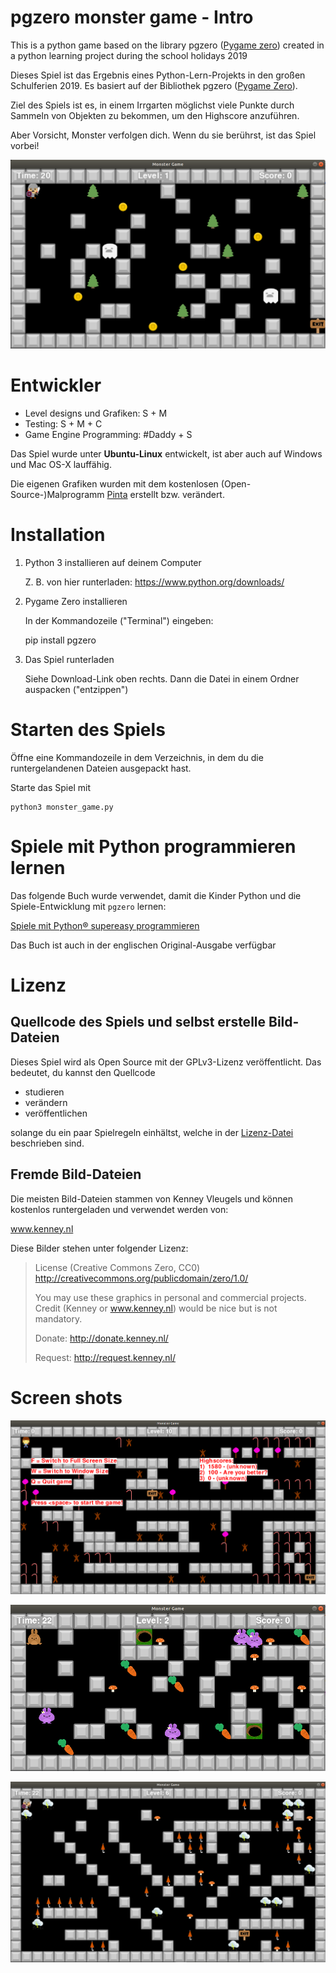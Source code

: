 # pgzero monster game - Intro

This is a python game based on the library pgzero ([Pygame zero](https://pygame-zero.readthedocs.io/en/stable/index.html)) created in a python learning project during the school holidays 2019

Dieses Spiel ist das Ergebnis eines Python-Lern-Projekts in den großen Schulferien 2019. Es basiert auf der Bibliothek pgzero ([Pygame Zero](https://pygame-zero.readthedocs.io/en/stable/index.html)).

Ziel des Spiels ist es, in einem Irrgarten möglichst viele Punkte durch Sammeln von Objekten zu bekommen, um den Highscore anzuführen.

Aber Vorsicht, Monster verfolgen dich. Wenn du sie berührst, ist das Spiel vorbei!

![Monster Game Level 1](Monster_Game_Level_1.png)


# Entwickler

- Level designs und Grafiken: S + M
- Testing: S + M + C
- Game Engine Programming: #Daddy + S

Das Spiel wurde unter **Ubuntu-Linux** entwickelt, ist aber auch auf Windows und Mac OS-X lauffähig.

Die eigenen Grafiken wurden mit dem kostenlosen (Open-Source-)Malprogramm [Pinta](https://pinta-project.com/pintaproject/pinta/) erstellt bzw. verändert.



# Installation

1. Python 3 installieren auf deinem Computer

   Z. B. von hier runterladen: https://www.python.org/downloads/

2. Pygame Zero installieren

   In der Kommandozeile ("Terminal") eingeben:

    pip install pgzero

3. Das Spiel runterladen

    Siehe Download-Link oben rechts.
    Dann die Datei in einem Ordner auspacken ("entzippen")


# Starten des Spiels

  Öffne eine Kommandozeile in dem Verzeichnis, in dem du die runtergelandenen Dateien ausgepackt hast.
  
  Starte das Spiel mit
  
    python3 monster_game.py



# Spiele mit Python programmieren lernen

Das folgende Buch wurde verwendet, damit die Kinder Python und die Spiele-Entwicklung mit `pgzero` lernen:

[Spiele mit Python® supereasy programmieren](https://www.dorlingkindersley.de/buch/carol-vorderman-spiele-mit-python-supereasy-programmieren-9783831036752)

Das Buch ist auch in der englischen Original-Ausgabe verfügbar


# Lizenz

## Quellcode des Spiels und selbst erstelle Bild-Dateien

Dieses Spiel wird als Open Source mit der GPLv3-Lizenz veröffentlicht.
Das bedeutet, du kannst den Quellcode

- studieren
- verändern
- veröffentlichen

solange du ein paar Spielregeln einhältst, welche in der [Lizenz-Datei](LICENSE) beschrieben sind.


## Fremde Bild-Dateien

Die meisten Bild-Dateien stammen von Kenney Vleugels und können kostenlos runtergeladen und verwendet werden von:

www.kenney.nl

Diese Bilder stehen unter folgender Lizenz:

>	License (Creative Commons Zero, CC0)
>	http://creativecommons.org/publicdomain/zero/1.0/
>
>	You may use these graphics in personal and commercial projects.
>	Credit (Kenney or www.kenney.nl) would be nice but is not mandatory.
>
>	Donate:   http://donate.kenney.nl/
>
>	Request:  http://request.kenney.nl/


# Screen shots

![Lebkuchenmann-Level](Lebkuchenmann_Level.png)

![Kaninchen-Level](Kaninchen-Level.png)

![Unwetter-Level](Unwetter-Level.png)
